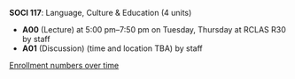 **SOCI 117**: Language, Culture & Education (4 units)

- **A00** (Lecture) at 5:00 pm–7:50 pm on Tuesday, Thursday at RCLAS R30 by staff
- **A01** (Discussion) (time and location TBA) by staff

[Enrollment numbers over time](./SOCI117.tsv)
